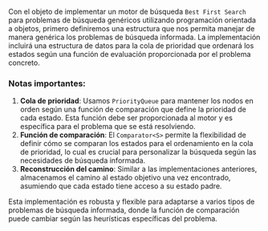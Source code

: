 Con el objeto de implementar un motor de búsqueda `Best First Search` para problemas de búsqueda genéricos utilizando programación orientada a objetos, primero definiremos una estructura que nos permita manejar de manera genérica los problemas de búsqueda informada. La implementación incluirá una estructura de datos para la cola de prioridad que ordenará los estados según una función de evaluación proporcionada por el problema concreto.

### Notas importantes:
1. **Cola de prioridad**: Usamos `PriorityQueue` para mantener los nodos en orden según una función de comparación que define la prioridad de cada estado. Esta función debe ser proporcionada al motor y es específica para el problema que se está resolviendo.
2. **Función de comparación**: El `Comparator<S>` permite la flexibilidad de definir cómo se comparan los estados para el ordenamiento en la cola de prioridad, lo cual es crucial para personalizar la búsqueda según las necesidades de búsqueda informada.
3. **Reconstrucción del camino**: Similar a las implementaciones anteriores, almacenamos el camino al estado objetivo una vez encontrado, asumiendo que cada estado tiene acceso a su estado padre.

Esta implementación es robusta y flexible para adaptarse a varios tipos de problemas de búsqueda informada, donde la función de comparación puede cambiar según las heurísticas específicas del problema.
